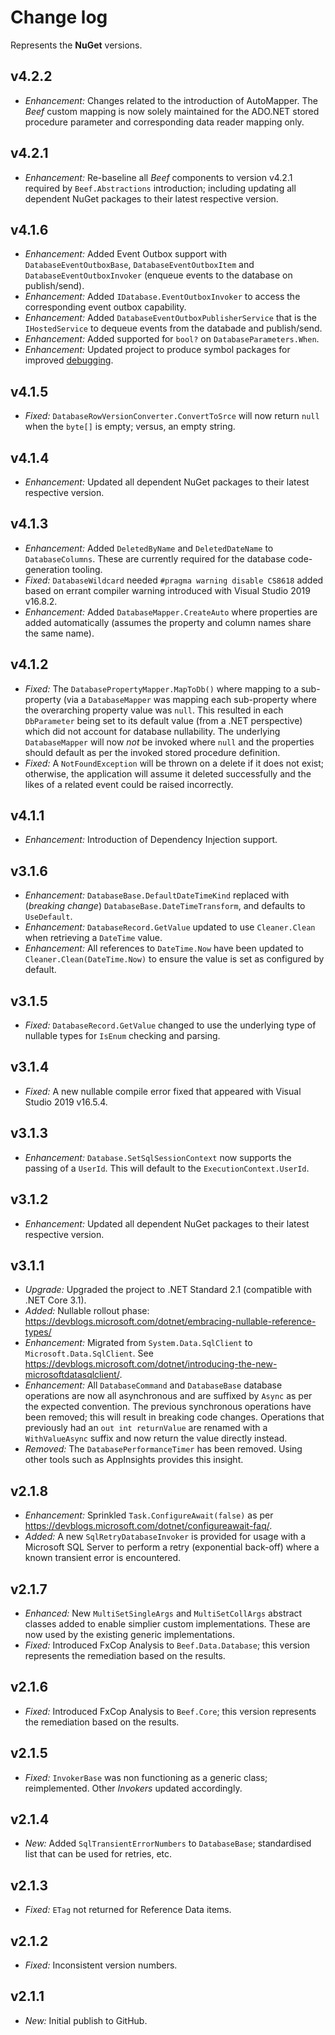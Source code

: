 ﻿# Change log

Represents the **NuGet** versions.

## v4.2.2
- *Enhancement:* Changes related to the introduction of AutoMapper. The _Beef_ custom mapping is now solely maintained for the ADO.NET stored procedure parameter and corresponding data reader mapping only.

## v4.2.1
- *Enhancement:* Re-baseline all _Beef_ components to version v4.2.1 required by `Beef.Abstractions` introduction; including updating all dependent NuGet packages to their latest respective version.

## v4.1.6
- *Enhancement:* Added Event Outbox support with `DatabaseEventOutboxBase`, `DatabaseEventOutboxItem` and `DatabaseEventOutboxInvoker` (enqueue events to the database on publish/send).
- *Enhancement:* Added `IDatabase.EventOutboxInvoker` to access the corresponding event outbox capability.
- *Enhancement:* Added `DatabaseEventOutboxPublisherService` that is the `IHostedService` to dequeue events from the databade and publish/send.
- *Enhancement:* Added supported for `bool?` on `DatabaseParameters.When`.
- *Enhancement:* Updated project to produce symbol packages for improved [debugging](https://devblogs.microsoft.com/dotnet/improving-debug-time-productivity-with-source-link/).

## v4.1.5
- *Fixed:* `DatabaseRowVersionConverter.ConvertToSrce` will now return `null` when the `byte[]` is empty; versus, an empty string.

## v4.1.4
- *Enhancement:* Updated all dependent NuGet packages to their latest respective version.

## v4.1.3
- *Enhancement:* Added `DeletedByName` and `DeletedDateName` to `DatabaseColumns`. These are currently required for the database code-generation tooling.
- *Fixed:* `DatabaseWildcard` needed `#pragma warning disable CS8618` added based on errant compiler warning introduced with Visual Studio 2019 v16.8.2.
- *Enhancement:* Added `DatabaseMapper.CreateAuto` where properties are added automatically (assumes the property and column names share the same name).

## v4.1.2
- *Fixed:* The `DatabasePropertyMapper.MapToDb()` where mapping to a sub-property (via a `DatabaseMapper` was mapping each sub-property where the overarching property value was `null`. This resulted in each `DbParameter` being set to its default value (from a .NET perspective) which did not account for database nullability. The underlying `DatabaseMapper` will now _not_ be invoked where `null` and the properties should default as per the invoked stored procedure definition.
- *Fixed:* A `NotFoundException` will be thrown on a delete if it does not exist; otherwise, the application will assume it deleted successfully and the likes of a related event could be raised incorrectly.

## v4.1.1
- *Enhancement:* Introduction of Dependency Injection support.

## v3.1.6
- *Enhancement:* `DatabaseBase.DefaultDateTimeKind` replaced with (_breaking change_) `DatabaseBase.DateTimeTransform`, and defaults to `UseDefault`.
- *Enhancement:* `DatabaseRecord.GetValue` updated to use `Cleaner.Clean` when retrieving a `DateTime` value.
- *Enhancement:* All references to `DateTime.Now` have been updated to `Cleaner.Clean(DateTime.Now)` to ensure the value is set as configured by default.

## v3.1.5
- *Fixed:* `DatabaseRecord.GetValue` changed to use the underlying type of nullable types for `IsEnum` checking and parsing.

## v3.1.4
- *Fixed:* A new nullable compile error fixed that appeared with Visual Studio 2019 v16.5.4.

## v3.1.3
- *Enhancement:* `Database.SetSqlSessionContext` now supports the passing of a `UserId`. This will default to the `ExecutionContext.UserId`.

## v3.1.2
- *Enhancement:* Updated all dependent NuGet packages to their latest respective version.

## v3.1.1
- *Upgrade:* Upgraded the project to .NET Standard 2.1 (compatible with .NET Core 3.1).
- *Added:* Nullable rollout phase: https://devblogs.microsoft.com/dotnet/embracing-nullable-reference-types/
- *Enhancement:* Migrated from `System.Data.SqlClient` to `Microsoft.Data.SqlClient`. See https://devblogs.microsoft.com/dotnet/introducing-the-new-microsoftdatasqlclient/.
- *Enhancement:* All `DatabaseCommand` and `DatabaseBase` database operations are now all asynchronous and are suffixed by `Async` as per the expected convention. The previous synchronous operations have been removed; this will result in breaking code changes. Operations that previously had an `out int returnValue` are renamed with a `WithValueAsync` suffix and now return the value directly instead.
- *Removed:* The `DatabasePerformanceTimer` has been removed. Using other tools such as AppInsights provides this insight.

## v2.1.8
- *Enhancement:* Sprinkled `Task.ConfigureAwait(false)` as per https://devblogs.microsoft.com/dotnet/configureawait-faq/.
- *Added:* A new `SqlRetryDatabaseInvoker` is provided for usage with a Microsoft SQL Server to perform a retry (exponential back-off) where a known transient error is encountered.

## v2.1.7
- *Enhanced:* New `MultiSetSingleArgs` and `MultiSetCollArgs` abstract classes added to enable simplier custom implementations. These are now used by the existing generic implementations.
- *Fixed:* Introduced FxCop Analysis to `Beef.Data.Database`; this version represents the remediation based on the results.

## v2.1.6
- *Fixed:* Introduced FxCop Analysis to `Beef.Core`; this version represents the remediation based on the results.

## v2.1.5
- *Fixed:* `InvokerBase` was non functioning as a generic class; reimplemented. Other _Invokers_ updated accordingly.

## v2.1.4
- *New:* Added `SqlTransientErrorNumbers` to `DatabaseBase`; standardised list that can be used for retries, etc.

## v2.1.3
- *Fixed:* `ETag` not returned for Reference Data items.

## v2.1.2
- *Fixed:* Inconsistent version numbers.

## v2.1.1
- *New:* Initial publish to GitHub.